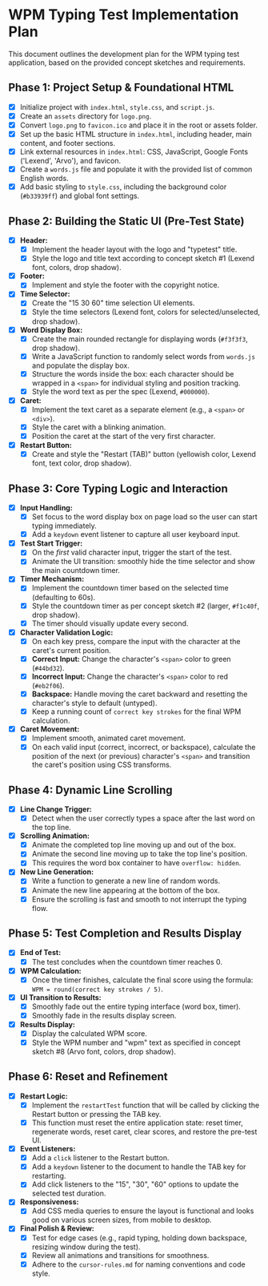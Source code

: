 # WPM Typing Test Implementation Plan

This document outlines the development plan for the WPM typing test application, based on the provided concept sketches and requirements.

## Phase 1: Project Setup & Foundational HTML

- [x] Initialize project with `index.html`, `style.css`, and `script.js`.
- [x] Create an `assets` directory for `logo.png`.
- [x] Convert `logo.png` to `favicon.ico` and place it in the root or assets folder.
- [x] Set up the basic HTML structure in `index.html`, including header, main content, and footer sections.
- [x] Link external resources in `index.html`: CSS, JavaScript, Google Fonts ('Lexend', 'Arvo'), and favicon.
- [x] Create a `words.js` file and populate it with the provided list of common English words.
- [x] Add basic styling to `style.css`, including the background color (`#b33939ff`) and global font settings.

## Phase 2: Building the Static UI (Pre-Test State)

- [x] **Header:**
    - [x] Implement the header layout with the logo and "typetest" title.
    - [x] Style the logo and title text according to concept sketch #1 (Lexend font, colors, drop shadow).
- [x] **Footer:**
    - [x] Implement and style the footer with the copyright notice.
- [x] **Time Selector:**
    - [x] Create the "15 30 60" time selection UI elements.
    - [x] Style the time selectors (Lexend font, colors for selected/unselected, drop shadow).
- [x] **Word Display Box:**
    - [x] Create the main rounded rectangle for displaying words (`#f3f3f3`, drop shadow).
    - [x] Write a JavaScript function to randomly select words from `words.js` and populate the display box.
    - [x] Structure the words inside the box: each character should be wrapped in a `<span>` for individual styling and position tracking.
    - [x] Style the word text as per the spec (Lexend, `#000000`).
- [x] **Caret:**
    - [x] Implement the text caret as a separate element (e.g., a `<span>` or `<div>`).
    - [x] Style the caret with a blinking animation.
    - [x] Position the caret at the start of the very first character.
- [x] **Restart Button:**
    - [x] Create and style the "Restart (TAB)" button (yellowish color, Lexend font, text color, drop shadow).

## Phase 3: Core Typing Logic and Interaction

- [x] **Input Handling:**
    - [x] Set focus to the word display box on page load so the user can start typing immediately.
    - [x] Add a `keydown` event listener to capture all user keyboard input.
- [x] **Test Start Trigger:**
    - [x] On the *first* valid character input, trigger the start of the test.
    - [x] Animate the UI transition: smoothly hide the time selector and show the main countdown timer.
- [x] **Timer Mechanism:**
    - [x] Implement the countdown timer based on the selected time (defaulting to 60s).
    - [x] Style the countdown timer as per concept sketch #2 (larger, `#f1c40f`, drop shadow).
    - [x] The timer should visually update every second.
- [x] **Character Validation Logic:**
    - [x] On each key press, compare the input with the character at the caret's current position.
    - [x] **Correct Input:** Change the character's `<span>` color to green (`#44bd32`).
    - [x] **Incorrect Input:** Change the character's `<span>` color to red (`#eb2f06`).
    - [x] **Backspace:** Handle moving the caret backward and resetting the character's style to default (untyped).
    - [x] Keep a running count of `correct key strokes` for the final WPM calculation.
- [x] **Caret Movement:**
    - [x] Implement smooth, animated caret movement.
    - [x] On each valid input (correct, incorrect, or backspace), calculate the position of the next (or previous) character's `<span>` and transition the caret's position using CSS transforms.

## Phase 4: Dynamic Line Scrolling

- [x] **Line Change Trigger:**
    - [x] Detect when the user correctly types a space after the last word on the top line.
- [x] **Scrolling Animation:**
    - [x] Animate the completed top line moving up and out of the box.
    - [x] Animate the second line moving up to take the top line's position.
    - [x] This requires the word box container to have `overflow: hidden`.
- [x] **New Line Generation:**
    - [x] Write a function to generate a new line of random words.
    - [x] Animate the new line appearing at the bottom of the box.
    - [x] Ensure the scrolling is fast and smooth to not interrupt the typing flow.

## Phase 5: Test Completion and Results Display

- [x] **End of Test:** 
    - [x] The test concludes when the countdown timer reaches 0.
- [x] **WPM Calculation:**
    - [x] Once the timer finishes, calculate the final score using the formula: `WPM = round(correct key strokes / 5)`.
- [x] **UI Transition to Results:**
    - [x] Smoothly fade out the entire typing interface (word box, timer).
    - [x] Smoothly fade in the results display screen.
- [x] **Results Display:**
    - [x] Display the calculated WPM score.
    - [x] Style the WPM number and "wpm" text as specified in concept sketch #8 (Arvo font, colors, drop shadow).

## Phase 6: Reset and Refinement

- [x] **Restart Logic:**
    - [x] Implement the `restartTest` function that will be called by clicking the Restart button or pressing the TAB key.
    - [x] This function must reset the entire application state: reset timer, regenerate words, reset caret, clear scores, and restore the pre-test UI.
- [x] **Event Listeners:**
    - [x] Add a `click` listener to the Restart button.
    - [x] Add a `keydown` listener to the document to handle the TAB key for restarting.
    - [x] Add click listeners to the "15", "30", "60" options to update the selected test duration.
- [x] **Responsiveness:**
    - [x] Add CSS media queries to ensure the layout is functional and looks good on various screen sizes, from mobile to desktop.
- [x] **Final Polish & Review:**
    - [x] Test for edge cases (e.g., rapid typing, holding down backspace, resizing window during the test).
    - [x] Review all animations and transitions for smoothness.
    - [x] Adhere to the `cursor-rules.md` for naming conventions and code style. 